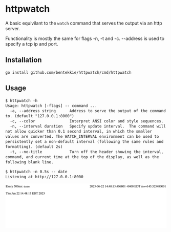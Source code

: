 # httpwatch

A basic equivilant to the `watch` command that serves the output via an http server.

Functionality is mostly the same for flags -n, -t and -c. --address is used to specify a tcp ip and port.

## Installation

```
go install github.com/bentekkie/httpwatch/cmd/httpwatch
```

## Usage

```
$ httpwatch -h
Usage: httpwatch [-flags] -- command ...
  -a, --address string      Address to serve the output of the command to. (default "127.0.0.1:8000")
  -c, --color               Interpret ANSI color and style sequences.
  -n, --interval duration   Specify update interval.  The command will not allow quicker than 0.1 second interval, in which the smaller values are converted. The WATCH_INTERVAL environment can be used to persistently set a non-default interval (following the same rules and formatting). (default 2s)
  -t, --no-title            Turn off the header showing the interval, command, and current time at the top of the display, as well as the following blank line.
```

```
$ httpwatch -n 0.5s -- date
Listening at http://127.0.0.1:8000
```
![Screenshot](6T5sBfyXnDKKddu.png?raw=true "Title")
